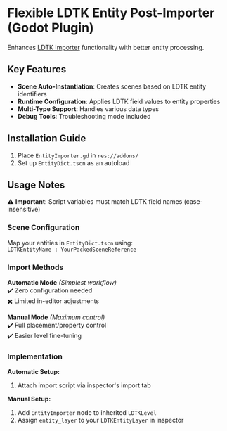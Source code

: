 # Flexible LDTK Entity Post-Importer (Godot Plugin)

Enhances [LDTK Importer](https://github.com/heygleeson/godot-ldtk-importer) functionality with better entity processing.

## Key Features

- **Scene Auto-Instantiation**: Creates scenes based on LDTK entity identifiers
- **Runtime Configuration**: Applies LDTK field values to entity properties
- **Multi-Type Support**: Handles various data types
- **Debug Tools**: Troubleshooting mode included

## Installation Guide

1. Place `EntityImporter.gd` in `res://addons/`
2. Set up `EntityDict.tscn` as an autoload

## Usage Notes

⚠ **Important**: Script variables must match LDTK field names (case-insensitive)

### Scene Configuration
Map your entities in `EntityDict.tscn` using:  
`LDTKEntityName : YourPackedSceneReference`

### Import Methods

**Automatic Mode** *(Simplest workflow)*  
✔️ Zero configuration needed  
✖️ Limited in-editor adjustments

**Manual Mode** *(Maximum control)*  
✔️ Full placement/property control  
✔️ Easier level fine-tuning  

### Implementation

**Automatic Setup:**
1. Attach import script via inspector's import tab

**Manual Setup:**
1. Add `EntityImporter` node to inherited `LDTKLevel`
2. Assign `entity_layer` to your `LDTKEntityLayer` in inspector

